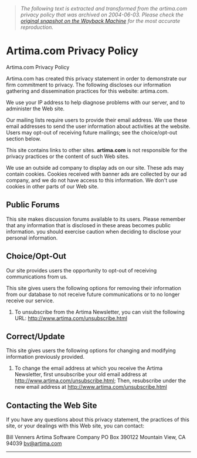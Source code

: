 > *The following text is extracted and transformed from the artima.com privacy policy that was archived on 2004-06-03. Please check the [original snapshot on the Wayback Machine](https://web.archive.org/web/20040603024630id_/http%3A//www.artima.com/privacy.html) for the most accurate reproduction.*

# Artima.com Privacy Policy

Artima.com Privacy Policy  


Artima.com has created this privacy statement in order to demonstrate our firm commitment to privacy. The following discloses our information gathering and dissemination practices for this website: artima.com. 

We use your IP address to help diagnose problems with our server, and to administer the Web site. 

Our mailing lists require users to provide their email address. We use these email addresses to send the user information about activities at the website. Users may opt-out of receiving future mailings; see the choice/opt-out section below. 

This site contains links to other sites. **artima.com** is not responsible for the privacy practices or the content of such Web sites. 

We use an outside ad company to display ads on our site. These ads may contain cookies. Cookies received with banner ads are collected by our ad company, and we do not have access to this information. We don't use cookies in other parts of our Web site. 

## Public Forums

This site makes discussion forums available to its users. Please remember that any information that is disclosed in these areas becomes public information. you should exercise caution when deciding to disclose your personal information. 

## Choice/Opt-Out

Our site provides users the opportunity to opt-out of receiving communications from us. 

This site gives users the following options for removing their information from our database to not receive future communications or to no longer receive our service. 

  1. To unsubscribe from the Artima Newsletter, you can visit the following URL: <http://www.artima.com/unsubscribe.html>



## Correct/Update

This site gives users the following options for changing and modifying information previously provided. 

  1. To change the email address at which you receive the Artima Newsletter, first unsubscribe your old email address at <http://www.artima.com/unsubscribe.html>; Then, resubscribe under the new email address at <http://www.artima.com/unsubscribe.html>



## Contacting the Web Site

If you have any questions about this privacy statement, the practices of this site, or your dealings with this Web site, you can contact: 

Bill Venners Artima Software Company PO Box 390122 Mountain View, CA 94039 bv@artima.com

* * *
